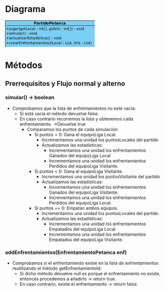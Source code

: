 # Diagrama

![umlPartido](https://github.com/Jloen1999/tramitesPlanificaciones/blob/26afb42c69971252b87213bb37c73a81551e9078/estudios/UEX/Curso2/Asignaturas/MDP/ProyectoFinal2/Clases/PartidoPetanca/images/umlPartidoPetanca.png)


# Métodos
## Prerrequisitos y Flujo normal y alterno
### simular() → boolean
- Comprobamos que la lista de enfrentamientos no esté vacía:
	- Si está vacía el método devuelve false.
	- En caso contrario recorremos la lista y obtenemos cada enfrentamiento. →Devuelve true
		- Comparamos los puntos de cada simulación:
			- Si puntos > 0: Gana el equipoLiga Local.
				- Incrementamos una unidad los puntosLocales del partido
				- Actualizamos las estadísticas:
					- Incrementamos una unidad los enfrentamientos Ganados del equipoLiga Local
					- Incrementamos una unidad los enfrentamientos Perdidos del equipoLiga Visitante.
			- Si puntos < 0: Gana el equipoLiga Visitante.
				- Incrementamos una unidad los puntosVisitante del partido
				- Actualizamos las estadísticas:
					- Incrementamos una unidad los enfrentamientos Ganados del equipoLiga Visitante.
					- Incrementamos una unidad los enfrentamientos Perdidos del equipoLiga Local.
			- Si puntos == 0: Empatan ambos equipos.
				- Incrementamos una unidad los puntosLocales del partido
				- Actualizamos las estadísticas:
					- Incrementamos una unidad los enfrentamientos Empatados del equipoLiga Local
					- Incrementamos una unidad los enfrentamientos Empatados del equipoLiga Visitante.

### addEnfrentamientos(EnfrentamientoPetanca enf)  
- Comprobamos si el enfrentamiento existe en la lista de enfrentamientos reutilizando el método getEnfrentamientoId:
	- Si dicho método devuelve null es porque el enfrentamiento no existe, entonces procedemos a añadirlo → return true. 
	- En caso contrario, existe el enfrentamiento → return false.
